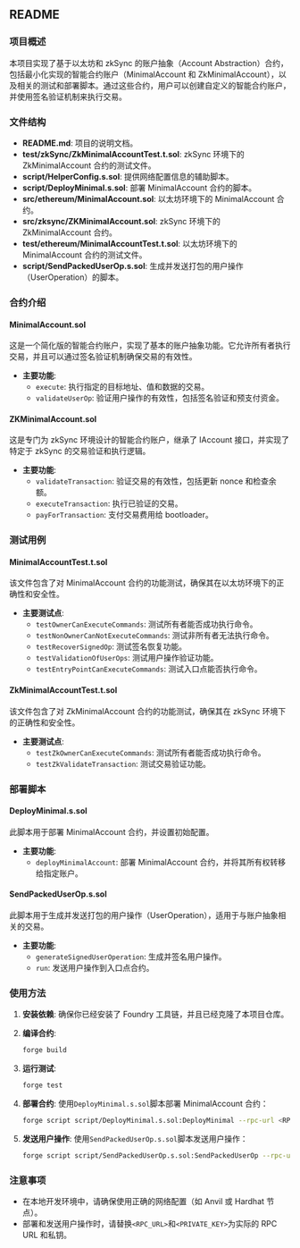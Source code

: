 ## README

### 项目概述

本项目实现了基于以太坊和 zkSync 的账户抽象（Account Abstraction）合约，包括最小化实现的智能合约账户（MinimalAccount 和 ZkMinimalAccount），以及相关的测试和部署脚本。通过这些合约，用户可以创建自定义的智能合约账户，并使用签名验证机制来执行交易。

### 文件结构

- **README.md**: 项目的说明文档。
- **test/zkSync/ZkMinimalAccountTest.t.sol**: zkSync 环境下的 ZkMinimalAccount 合约的测试文件。
- **script/HelperConfig.s.sol**: 提供网络配置信息的辅助脚本。
- **script/DeployMinimal.s.sol**: 部署 MinimalAccount 合约的脚本。
- **src/ethereum/MinimalAccount.sol**: 以太坊环境下的 MinimalAccount 合约。
- **src/zksync/ZKMinimalAccount.sol**: zkSync 环境下的 ZkMinimalAccount 合约。
- **test/ethereum/MinimalAccountTest.t.sol**: 以太坊环境下的 MinimalAccount 合约的测试文件。
- **script/SendPackedUserOp.s.sol**: 生成并发送打包的用户操作（UserOperation）的脚本。

### 合约介绍

#### MinimalAccount.sol

这是一个简化版的智能合约账户，实现了基本的账户抽象功能。它允许所有者执行交易，并且可以通过签名验证机制确保交易的有效性。

- **主要功能**:
  - `execute`: 执行指定的目标地址、值和数据的交易。
  - `validateUserOp`: 验证用户操作的有效性，包括签名验证和预支付资金。

#### ZKMinimalAccount.sol

这是专门为 zkSync 环境设计的智能合约账户，继承了 IAccount 接口，并实现了特定于 zkSync 的交易验证和执行逻辑。

- **主要功能**:
  - `validateTransaction`: 验证交易的有效性，包括更新 nonce 和检查余额。
  - `executeTransaction`: 执行已验证的交易。
  - `payForTransaction`: 支付交易费用给 bootloader。

### 测试用例

#### MinimalAccountTest.t.sol

该文件包含了对 MinimalAccount 合约的功能测试，确保其在以太坊环境下的正确性和安全性。

- **主要测试点**:
  - `testOwnerCanExecuteCommands`: 测试所有者能否成功执行命令。
  - `testNonOwnerCanNotExecuteCommands`: 测试非所有者无法执行命令。
  - `testRecoverSignedOp`: 测试签名恢复功能。
  - `testValidationOfUserOps`: 测试用户操作验证功能。
  - `testEntryPointCanExecuteCommands`: 测试入口点能否执行命令。

#### ZkMinimalAccountTest.t.sol

该文件包含了对 ZkMinimalAccount 合约的功能测试，确保其在 zkSync 环境下的正确性和安全性。

- **主要测试点**:
  - `testZkOwnerCanExecuteCommands`: 测试所有者能否成功执行命令。
  - `testZkValidateTransaction`: 测试交易验证功能。

### 部署脚本

#### DeployMinimal.s.sol

此脚本用于部署 MinimalAccount 合约，并设置初始配置。

- **主要功能**:
  - `deployMinimalAccount`: 部署 MinimalAccount 合约，并将其所有权转移给指定账户。

#### SendPackedUserOp.s.sol

此脚本用于生成并发送打包的用户操作（UserOperation），适用于与账户抽象相关的交易。

- **主要功能**:
  - `generateSignedUserOperation`: 生成并签名用户操作。
  - `run`: 发送用户操作到入口点合约。

### 使用方法

1. **安装依赖**:
   确保你已经安装了 Foundry 工具链，并且已经克隆了本项目仓库。

2. **编译合约**:

   ```bash
   forge build
   ```

3. **运行测试**:

   ```bash
   forge test
   ```

4. **部署合约**:
   使用`DeployMinimal.s.sol`脚本部署 MinimalAccount 合约：

   ```bash
   forge script script/DeployMinimal.s.sol:DeployMinimal --rpc-url <RPC_URL> --private-key <PRIVATE_KEY> --broadcast
   ```

5. **发送用户操作**:
   使用`SendPackedUserOp.s.sol`脚本发送用户操作：
   ```bash
   forge script script/SendPackedUserOp.s.sol:SendPackedUserOp --rpc-url <RPC_URL> --private-key <PRIVATE_KEY> --broadcast
   ```

### 注意事项

- 在本地开发环境中，请确保使用正确的网络配置（如 Anvil 或 Hardhat 节点）。
- 部署和发送用户操作时，请替换`<RPC_URL>`和`<PRIVATE_KEY>`为实际的 RPC URL 和私钥。
